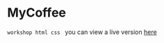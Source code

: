 # MyCoffee
`workshop html css `
you can view a live version [here](https://aziz22570.github.io/MyCoffee/)
